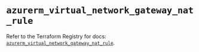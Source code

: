 # `azurerm_virtual_network_gateway_nat_rule`

Refer to the Terraform Registry for docs: [`azurerm_virtual_network_gateway_nat_rule`](https://registry.terraform.io/providers/hashicorp/azurerm/4.7.0/docs/resources/virtual_network_gateway_nat_rule).
